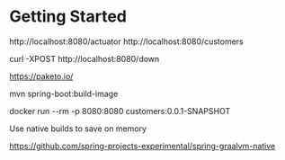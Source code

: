 # Getting Started

http://localhost:8080/actuator
http://localhost:8080/customers

curl -XPOST http://localhost:8080/down

https://paketo.io/

mvn spring-boot:build-image

docker run --rm -p 8080:8080 customers:0.0.1-SNAPSHOT

Use native builds to save on memory

https://github.com/spring-projects-experimental/spring-graalvm-native


